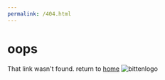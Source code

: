 ```yaml
---
permalink: /404.html
---
```

# oops
That link wasn't found.
return to [home](https://litten2up.dev)
![bittenlogo](/bitten-1.jpg)